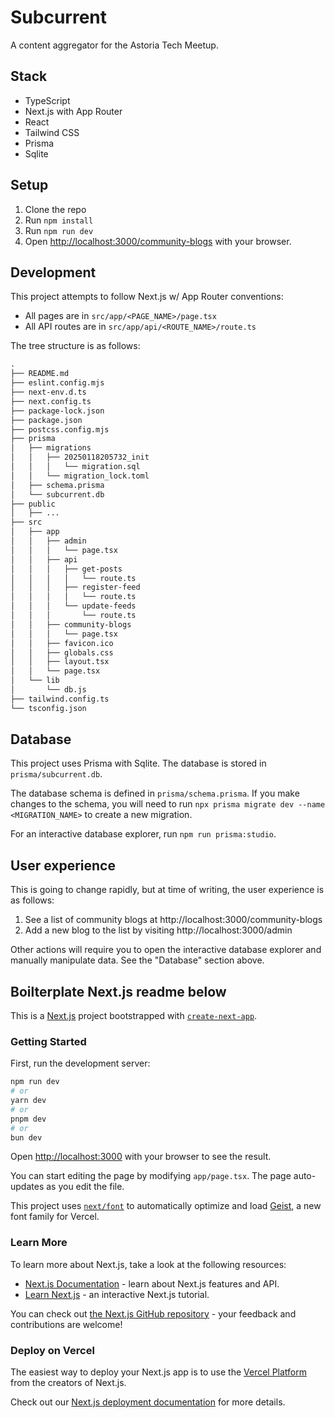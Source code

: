 # Subcurrent

A content aggregator for the Astoria Tech Meetup.

## Stack

- TypeScript
- Next.js with App Router
- React
- Tailwind CSS
- Prisma
- Sqlite

## Setup

1. Clone the repo
2. Run `npm install`
3. Run `npm run dev`
4. Open [http://localhost:3000/community-blogs](http://localhost:3000/community-blogs) with your browser.

## Development

This project attempts to follow Next.js w/ App Router conventions:

- All pages are in `src/app/<PAGE_NAME>/page.tsx`
- All API routes are in `src/app/api/<ROUTE_NAME>/route.ts`

The tree structure is as follows:

```txt
.
├── README.md
├── eslint.config.mjs
├── next-env.d.ts
├── next.config.ts
├── package-lock.json
├── package.json
├── postcss.config.mjs
├── prisma
│   ├── migrations
│   │   ├── 20250118205732_init
│   │   │   └── migration.sql
│   │   └── migration_lock.toml
│   ├── schema.prisma
│   └── subcurrent.db
├── public
│   ├── ...
├── src
│   ├── app
│   │   ├── admin
│   │   │   └── page.tsx
│   │   ├── api
│   │   │   ├── get-posts
│   │   │   │   └── route.ts
│   │   │   ├── register-feed
│   │   │   │   └── route.ts
│   │   │   └── update-feeds
│   │   │       └── route.ts
│   │   ├── community-blogs
│   │   │   └── page.tsx
│   │   ├── favicon.ico
│   │   ├── globals.css
│   │   ├── layout.tsx
│   │   └── page.tsx
│   └── lib
│       └── db.js
├── tailwind.config.ts
└── tsconfig.json
```

## Database

This project uses Prisma with Sqlite. The database is stored in `prisma/subcurrent.db`.

The database schema is defined in `prisma/schema.prisma`. If you make changes to the schema, you will need to run `npx prisma migrate dev --name <MIGRATION_NAME>` to create a new migration.

For an interactive database explorer, run `npm run prisma:studio`.

## User experience

This is going to change rapidly, but at time of writing, the user experience is as follows:

1. See a list of community blogs at http://localhost:3000/community-blogs
2. Add a new blog to the list by visiting http://localhost:3000/admin

Other actions will require you to open the interactive database explorer and manually manipulate data. See the "Database" section above.

## Boilterplate Next.js readme below

This is a [Next.js](https://nextjs.org) project bootstrapped with [`create-next-app`](https://nextjs.org/docs/app/api-reference/cli/create-next-app).

### Getting Started

First, run the development server:

```bash
npm run dev
# or
yarn dev
# or
pnpm dev
# or
bun dev
```

Open [http://localhost:3000](http://localhost:3000) with your browser to see the result.

You can start editing the page by modifying `app/page.tsx`. The page auto-updates as you edit the file.

This project uses [`next/font`](https://nextjs.org/docs/app/building-your-application/optimizing/fonts) to automatically optimize and load [Geist](https://vercel.com/font), a new font family for Vercel.

### Learn More

To learn more about Next.js, take a look at the following resources:

- [Next.js Documentation](https://nextjs.org/docs) - learn about Next.js features and API.
- [Learn Next.js](https://nextjs.org/learn) - an interactive Next.js tutorial.

You can check out [the Next.js GitHub repository](https://github.com/vercel/next.js) - your feedback and contributions are welcome!

### Deploy on Vercel

The easiest way to deploy your Next.js app is to use the [Vercel Platform](https://vercel.com/new?utm_medium=default-template&filter=next.js&utm_source=create-next-app&utm_campaign=create-next-app-readme) from the creators of Next.js.

Check out our [Next.js deployment documentation](https://nextjs.org/docs/app/building-your-application/deploying) for more details.

